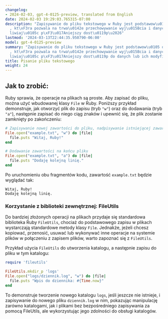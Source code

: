 ```yaml
---
changelog:
- 2024-02-03, gpt-4-0125-preview, translated from English
date: 2024-02-03 19:29:03.765315-07:00
description: "Zapisywanie do pliku tekstowego w Ruby jest podstawow\u0105 operacj\u0105\
  , kt\xF3ra pozwala na trwa\u0142e przechowywanie wyj\u015Bcia i danych, umo\u017C\
  liwiaj\u0105c p\xF3\u017Aniejszy dost\u0119p\u2026"
lastmod: '2024-03-13T22:44:35.950790-06:00'
model: gpt-4-0125-preview
summary: "Zapisywanie do pliku tekstowego w Ruby jest podstawow\u0105 operacj\u0105\
  , kt\xF3ra pozwala na trwa\u0142e przechowywanie wyj\u015Bcia i danych, umo\u017C\
  liwiaj\u0105c p\xF3\u017Aniejszy dost\u0119p do danych lub ich modyfikacj\u0119."
title: Pisanie pliku tekstowego
weight: 24
---
```


## Jak to zrobić:
Ruby sprawia, że operacje na plikach są proste. Aby zapisać do pliku, można użyć wbudowanej klasy `File` w Ruby. Poniższy przykład demonstruje, jak otworzyć plik do zapisu (tryb `"w"`) oraz do dodawania (tryb `"a"`), następnie zapisać do niego ciąg znaków i upewnić się, że plik zostanie zamknięty po zakończeniu:

```ruby
# Zapisywanie nowej zawartości do pliku, nadpisywanie istniejącej zawartości
File.open("example.txt", "w") do |file|
  file.puts "Witaj, Ruby!"
end

# Dodawanie zawartości na końcu pliku
File.open("example.txt", "a") do |file|
  file.puts "Dodaję kolejną linię."
end
```
Po uruchomieniu obu fragmentów kodu, zawartość `example.txt` będzie wyglądać tak:
```
Witaj, Ruby!
Dodaję kolejną linię.
```

### Korzystanie z biblioteki zewnętrznej: FileUtils
Do bardziej złożonych operacji na plikach przydaje się standardowa biblioteka Ruby `FileUtils`, chociaż do podstawowego zapisu w plikach wystarczają standardowe metody klasy `File`. Jednakże, jeżeli chcesz kopiować, przenosić, usuwać lub wykonywać inne operacje na systemie plików w połączeniu z zapisem plików, warto zapoznać się z `FileUtils`.

Przykład użycia `FileUtils` do utworzenia katalogu, a następnie zapisu do pliku w tym katalogu:
```ruby
require 'fileutils'

FileUtils.mkdir_p 'logs'
File.open("logs/dziennik.log", "w") do |file|
  file.puts "Wpis do dziennika: #{Time.now}"
end
```

To demonstruje tworzenie nowego katalogu `logs`, jeśli jeszcze nie istnieje, i zapisywanie do nowego pliku `dziennik.log` w nim, pokazując manipulację zarówno katalogami, jak i plikami bez bezpośredniego zapisywania za pomocą FileUtils, ale wykorzystując jego zdolności do obsługi katalogów.
